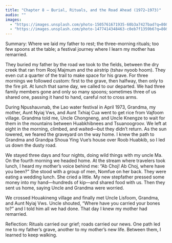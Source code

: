```yaml
---
title: "Chapter 8 — Burial, Rituals, and the Road Ahead (1972–1973)"
audio: ""
images:
  - "https://images.unsplash.com/photo-1505761671935-60b3a7427bad?q=80&w=1600&auto=format&fit=crop"
  - "https://images.unsplash.com/photo-1477414348463-c0eb7f1359b6?q=80&w=1600&auto=format&fit=crop"
---
```


Summary: Where we laid my father to rest; the three-morning rituals; too few spoons at the table; a festival journey where I learn my mother has remarried.

They buried my father by the road we took to the fields, between the dry creek that ran from Rooj Majmum and the airstrip (tshav nyoob hoom). They even cut a quarter of the trail to make space for his grave. For three mornings we followed custom: first to the grave, then halfway, then only to the fire pit. At lunch that same day, we called to our departed. We had three family members gone and only so many spoons; sometimes three of us shared one, passing it hand to hand, careful not to cross arms.

During Npushauvnab, the Lao water festival in April 1973, Grandma, my mother, Aunt Nyiaj Vws, and Aunt Txhiaj Cua went to get rice from Vajfoom village. Grandma told me, Uncle Chongneng, and Uncle Knengze to wait for them in the mountains between Huabkhibnees and Tsuanoogroov. We left at eight in the morning, climbed, and waited—but they didn’t return. As the sun lowered, we feared the graveyard on the way home. I knew the path to Grandma and Grandpa Shoua Ying Vue’s house over Roob Huabkib, so I led us down the dusty road.

We stayed three days and four nights, doing wild things with my uncle Ma. On the fourth morning we headed home. At the stream where travelers took lunch, I heard my mother’s voice behind me: “Ab Choj! Ab Choj, where have you been?” She stood with a group of men, Nomfue on her back. They were eating a wedding lunch. She cried a little. My new stepfather pressed some money into my hand—hundreds of kip—and shared food with us. Then they sent us home, saying Uncle and Grandma were worried.

We crossed Houakineng village and finally met Uncle Lisfoom, Grandma, and Aunt Nyiaj Vws. Uncle shouted, “Where have you carried your bones to?” and I told him all we had done. That day I knew my mother had remarried.

Reflection:
Rituals carried our grief; roads carried our news. One path led me to my father’s grave, another to my mother’s new life. Between them, I learned to keep walking.